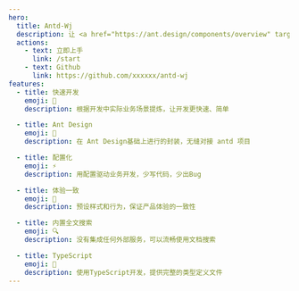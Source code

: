 ```yaml
---
hero:
  title: Antd-Wj
  description: 让 <a href="https://ant.design/components/overview" target="_blank" rel="noreferrer">Antd 组件</a> 开发更简单
  actions:
    - text: 立即上手
      link: /start
    - text: Github
      link: https://github.com/xxxxxx/antd-wj
features:
  - title: 快速开发
    emoji: 🚀
    description: 根据开发中实际业务场景提炼，让开发更快速、简单

  - title: Ant Design
    emoji: 💎
    description: 在 Ant Design基础上进行的封装，无缝对接 antd 项目

  - title: 配置化
    emoji: ⚡
    description: 用配置驱动业务开发，少写代码，少出Bug

  - title: 体验一致
    emoji: 🎨
    description: 预设样式和行为，保证产品体验的一致性

  - title: 内置全文搜索
    emoji: 🔍
    description: 没有集成任何外部服务，可以流畅使用文档搜索

  - title: TypeScript
    emoji: 🌈
    description: 使用TypeScript开发，提供完整的类型定义文件
---
```

